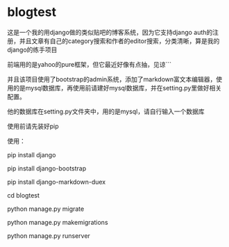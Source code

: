 # blogtest

这是一个我的用django做的类似贴吧的博客系统，因为它支持django auth的注册，并且文章有自己的category搜索和作者的editor搜索，分类清晰，算是我的django的练手项目

前端用的是yahoo的pure框架，但它最近好像有点抽，见谅```

并且该项目使用了bootstrap的admin系统，添加了markdown富文本编辑器，使用的是mysql数据库，再使用前请建好mysql数据库，并在setting.py里做好相关配置。

他的数据库在setting.py文件夹中，用的是mysql，请自行输入一个数据库

使用前请先装好pip

使用：

pip install django

pip install django-bootstrap

pip install django-markdown-duex

cd blogtest

python manage.py migrate

python manage.py makemigrations

python manage.py runserver

